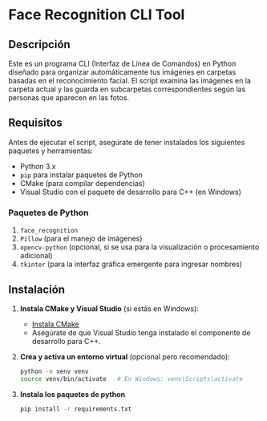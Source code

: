 # Face Recognition CLI Tool

## Descripción

Este es un programa CLI (Interfaz de Línea de Comandos) en Python diseñado para organizar automáticamente tus imágenes en carpetas basadas en el reconocimiento facial. El script examina las imágenes en la carpeta actual y las guarda en subcarpetas correspondientes según las personas que aparecen en las fotos.

## Requisitos

Antes de ejecutar el script, asegúrate de tener instalados los siguientes paquetes y herramientas:

- Python 3.x
- `pip` para instalar paquetes de Python
- CMake (para compilar dependencias)
- Visual Studio con el paquete de desarrollo para C++ (en Windows)

### Paquetes de Python

1. `face_recognition`
2. `Pillow` (para el manejo de imágenes)
3. `opencv-python` (opcional, si se usa para la visualización o procesamiento adicional)
4. `tkinter` (para la interfaz gráfica emergente para ingresar nombres)

## Instalación

1. **Instala CMake y Visual Studio** (si estás en Windows):

   - [Instala CMake](https://cmake.org/install/)
   - Asegúrate de que Visual Studio tenga instalado el componente de desarrollo para C++.

2. **Crea y activa un entorno virtual** (opcional pero recomendado):

   ```bash
   python -m venv venv
   source venv/bin/activate   # En Windows: venv\Scripts\activate
   ```

3. **Instala los paquetes de python**

   ```bash
   pip install -r requirements.txt
   ```
